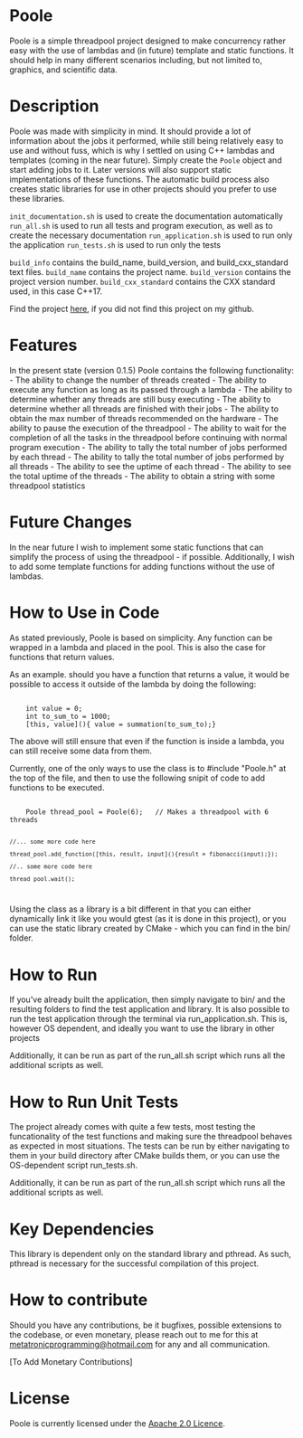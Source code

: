 # Poole
Poole is a simple threadpool project designed to make concurrency rather easy with the use of lambdas and (in future) template and static functions. It should help in many different scenarios including, but not limited to, graphics, and scientific data.

# Description
Poole was made with simplicity in mind. It should provide a lot of information about the jobs it performed, while still being relatively easy to use and without fuss, which is why I settled on using C++ lambdas and templates (coming in the near future). 
Simply create the <code>Poole</code> object and start adding jobs to it. Later versions will also support static implementations of these functions. The automatic build process also creates static libraries for use in other projects should you prefer to use these libraries.

<code>init_documentation.sh</code> is used to create the documentation automatically
<code>run_all.sh</code> is used to run all tests and program execution, as well as to create the necessary documentation
<code>run_application.sh</code> is used to run only the application
<code>run_tests.sh</code> is used to run only the tests

<code>build_info</code> contains the build_name, build_version, and build_cxx_standard text files.
<code>build_name</code> contains the project name. <code>build_version</code> contains the project version number. <code>build_cxx_standard</code> contains
the CXX standard used, in this case C++17.

Find the project [here](https://github.com/BenrickSmit/Poole), if you did not find this project on my github.

# Features
In the present state (version 0.1.5) Poole contains the following functionality:
    -   The ability to change the number of threads created
    -   The ability to execute any function as long as its passed through a lambda
    -   The ability to determine whether any threads are still busy executing
    -   The ability to determine whether all threads are finished with their jobs
    -   The ability to obtain the max number of threads recommended on the hardware
    -   The ability to pause the execution of the threadpool
    -   The ability to wait for the completion of all the tasks in the threadpool
        before continuing with normal program execution
    -   The ability to tally the total number of jobs performed by each thread
    -   The ability to tally the total number of jobs performed by all threads
    -   The ability to see the uptime of each thread
    -   The ability to see the total uptime of the threads
    -   The ability to obtain a string with some threadpool statistics

# Future Changes
In the near future I wish to implement some static functions that can simplify the process of using the threadpool - if possible. Additionally, I wish to add some template functions for adding functions without the use of lambdas.

# How to Use in Code
As stated previously, Poole is based on simplicity. Any function can be wrapped in a lambda and placed in the pool. This is also the case for functions that return values.

As an example. should you have a function that returns a value, it would be possible to access it outside of the lambda by doing the following:

<code>
    int value = 0;
    int to_sum_to = 1000;
    [this, value](){ value = summation(to_sum_to);}
</code>

The above will still ensure that even if the function is inside a lambda, you can still receive some data from them.

Currently, one of the only ways to use the class is to #include "Poole.h" at the top of the file, and then to use the following snipit of code to add functions to be executed.

<code>
    Poole thread_pool = Poole(6);   // Makes a threadpool with 6 threads
    
    //... some more code here
    
    thread_pool.add_function([this, result, input](){result = fibonacci(input);});
    
    //.. some more code here

    thread_pool.wait();
</code>

Using the class as a library is a bit different in that you can either dynamically link it like you would gtest (as it is done in this project), or you can use the static library created by CMake - which you can find in the bin/ folder.

# How to Run
If you've already built the application, then simply navigate to bin/ and the resulting folders to find the test application and library. It is also possible to run the test application through the terminal via run_application.sh. This is, however OS dependent, and ideally you want to use the library in other projects

Additionally, it can be run as part of the run_all.sh script which runs all the additional scripts as well.

# How to Run Unit Tests
The project already comes with quite a few tests, most testing the funcationality of the test functions and making sure the threadpool behaves as expected in most situations. The tests can be run by either navigating to them in your build directory after CMake builds them, or you can use the OS-dependent script run_tests.sh.

Additionally, it can be run as part of the run_all.sh script which runs all the additional scripts as well.

# Key Dependencies
This library is dependent only on the standard library and pthread. As such, pthread is necessary for the successful compilation of this project.

# How to contribute
Should you have any contributions, be it bugfixes, possible extensions to the codebase, or even monetary, please reach out to me for this at metatronicprogramming@hotmail.com for any and all communication.

[To Add Monetary Contributions]


# License
Poole is currently licensed under the [ Apache 2.0 Licence](LICENSE).

